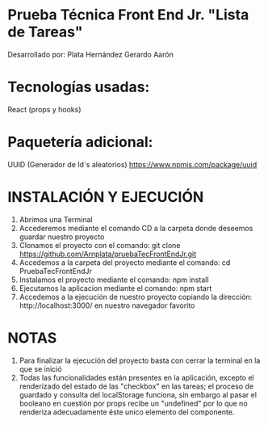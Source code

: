 # Prueba Técnica Front End Jr. "Lista de Tareas"

Desarrollado por: Plata Hernández Gerardo Aarón

# Tecnologías usadas: 

React (props y hooks)

# Paquetería adicional:

UUID (Generador de Id´s aleatorios) https://www.npmjs.com/package/uuid

# INSTALACIÓN Y EJECUCIÓN

1) Abrimos una Terminal
2) Accederemos mediante el comando CD a la carpeta donde deseemos guardar nuestro proyecto
3) Clonamos el proyecto con el comando: git clone https://github.com/Arnplata/pruebaTecFrontEndJr.git
4) Accedemos a la carpeta del proyecto mediante el comando: cd PruebaTecFrontEndJr
5) Instalamos el proyecto mediante el comando: npm install
6) Ejecutamos la aplicacion mediante el comando: npm start
7) Accedemos a la ejecución de nuestro proyecto copiando la dirección: http://localhost:3000/ en nuestro navegador favorito

# NOTAS

1) Para finalizar la ejecución del proyecto basta con cerrar la terminal en la que se inició
2) Todas las funcionalidades están presentes en la aplicación, excepto el renderizado del estado de las "checkbox" en las tareas; el proceso de guardado y consulta del localStorage funciona, sin embargo al pasar el booleano en cuestión por props recibe un "undefined" por lo que no renderiza adecuadamente éste unico elemento del componente. 
